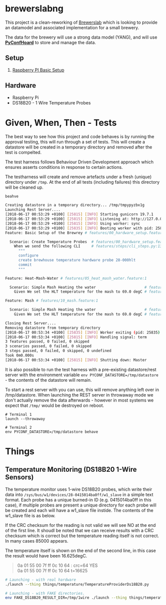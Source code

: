 # brewerslabng

This project is a clean-reworking of [Brewerslab](https://github.com/allena29/brewerslab) which is looking to provide an datamodel and associated implementation for a small brewery.

The data for the brewery will use a strong data model (YANG), and will use [**PyConfHoard**](pyconfhoard/README.md) to store and manage the data.


## Setup

1. [Raspberry PI Basic Setup](Documentation/RaspberryPi.md)


## Hardware 

- Raspberry Pi 
- DS18B20 - 1 Wire Temperature Probes



# Given, When, Then - Tests

The best way to see how this project and code behaves is by running the approval testing, this will run through a set of tests. This will create a datastore will be created in a temporary directory and removed after the test is compelted. 

The test harness follows Behaviour Driven Development approach which ensures asserts conditions in response to certain actions.

The testharness will create and remove artefacts under a fresh (unique) directory under `/tmp`. At the end of all tests (including failures) this directory will be cleaned up.

```bash
beahve

Creating datastore in a temporary directory... /tmp/tmpypyzbx1g
Launching Rest Server....
[2018-06-17 00:53:29 +0100] [25815] [INFO] Starting gunicorn 19.7.1
[2018-06-17 00:53:29 +0100] [25815] [INFO] Listening at: http://127.0.0.1:8599 (25815)
[2018-06-17 00:53:29 +0100] [25815] [INFO] Using worker: sync
[2018-06-17 00:53:29 +0100] [25835] [INFO] Booting worker with pid: 25835
Feature: Basic Setup of the Brewrey # features/00_hardware_setup.feature:1

  Scenario: Create Temperature Probes  # features/00_hardware_setup.feature:3
    When we send the following CLI     # features/steps/cli_steps.py:13 0.000s
      """
      configure
      create brewhouse temperature hardware probe 28-000hlt
      commit
      """

Feature: Heat-Mash-Water # features/05_heat_mash_water.feature:1

  Scenario: Simple Mash Heating the water                      # features/05_heat_mash_water.feature:3
    Given We set the HLT temperature for the mash to 69.0 degC # features/steps/cli_steps.py:23 0.000s

Feature: Mash # features/10_mash.feature:1

  Scenario: Simple Mash Heating the water                      # features/10_mash.feature:3
    Given We set the HLT temperature for the mash to 69.0 degC # features/steps/cli_steps.py:23 0.000s

Closing Rest Server....
Removing datastore from temporary directory
[2018-06-17 00:53:34 +0100] [25835] [INFO] Worker exiting (pid: 25835)
[2018-06-17 00:53:34 +0100] [25815] [INFO] Handling signal: term
3 features passed, 0 failed, 0 skipped
3 scenarios passed, 0 failed, 0 skipped
3 steps passed, 0 failed, 0 skipped, 0 undefined
Took 0m0.000s
[2018-06-17 00:53:34 +0100] [25815] [INFO] Shutting down: Master
```

It is also possible to run the test harness with a pre-existing datastore/rest server with the environment variable `env PYCONF_DATASTORE=/tmp/datastore` - the contents of the datastore will remain.

To start a rest server with you can use, this will remove anything left over in /tmp/datastore. When launching the REST server in throwaway mode we don't actually remove the data afterwards - however in most systems we expect that `/tmp/` would be destroyed on reboot.

```
# Terminal 1
launch --throwaway

# Terminal 2
env PYCONF_DATASTORE=/tmp/datastore behave
```


# Things

## Temperature Monitoring (DS18B20 1-Wire Sensors)

The temperature monitor uses 1-wire DS18B20 probes, which write their data into `/sys/bus/w1/devices/28-0415014ba0ff/w1_slave` in a simple text format. Each probe has a unique burned-in ID (e.g. 0415014ba0ff in this case), if multiple probes are present a unique directory for each probe will be created and each will have a w1\_slave file instide. The contents of the w1\_slave file is as below. 

If the CRC checksum for the reading is not valid we will see NO at the end of the first line. It shoudl be noted that we can receive results with a CRC checksum which is correct but the temperature reading itself is not correct. In many cases 85000 appears. 

The temperature itself is shown on the end of the second line, in this case the result would have been 16.625degC.


> 0a 01 55 00 7f ff 0c 10 64 : crc=64 YES  
> 0a 01 55 00 7f ff 0c 10 64 t=16625



```bash
# Launching - with real hardware
./launch --thing things/temperature/TemperatureProviderDs18B20.py

# Launching - with FAKE directories.
env FAKE_DS18B20_RESULT_DIR=/tmp/1wire ./launch --thing things/temperature/TemperatureProviderDs18B20.py
```
